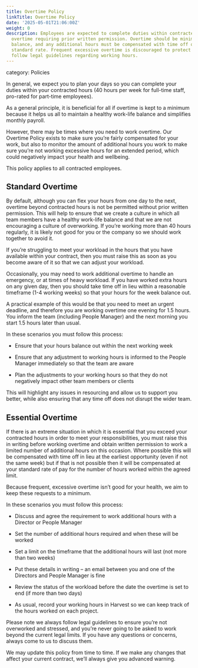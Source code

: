 ```yaml
---
title: Overtime Policy
linkTitle: Overtime Policy
date: '2025-05-01T21:06:00Z'
weight: 0
description: Employees are expected to complete duties within contracted hours, with
  overtime requiring prior written permission. Overtime should be minimized for work-life
  balance, and any additional hours must be compensated with time off or paid at the
  standard rate. Frequent excessive overtime is discouraged to protect health. Always
  follow legal guidelines regarding working hours.
---
```



category: Policies

In general, we expect you to plan your days so you can complete your duties within your contracted hours (40 hours per week for full-time staff, pro-rated for part-time employees).

As a general principle, it is beneficial for all if overtime is kept to a minimum because it helps us all to maintain a healthy work-life balance and simplifies monthly payroll.

However, there may be times where you need to work overtime. Our Overtime Policy exists to make sure you’re fairly compensated for your work, but also to monitor the amount of additional hours you work to make sure you’re not working excessive hours for an extended period, which could negatively impact your health and wellbeing.

This policy applies to all contracted employees.

## Standard Overtime

By default, although you can flex your hours from one day to the next, overtime beyond contracted hours is not be permitted without prior written permission. This will help to ensure that we create a culture in which all team members have a healthy work-life balance and that we are not encouraging a culture of overworking. If you’re working more than 40 hours regularly, it is likely not good for you or the company so we should work together to avoid it.

If you’re struggling to meet your workload in the hours that you have available within your contract, then you must raise this as soon as you become aware of it so that we can adjust your workload.

Occasionally, you may need to work additional overtime to handle an emergency, or at times of heavy workload. If you have worked extra hours on any given day, then you should take time off in lieu within a reasonable timeframe (1-4 working weeks) so that your hours for the week balance out.

A practical example of this would be that you need to meet an urgent deadline, and therefore you are working overtime one evening for 1.5 hours. You inform the team (including People Manager) and the next morning you start 1.5 hours later than usual.

In these scenarios you must follow this process:

- Ensure that your hours balance out within the next working week

- Ensure that any adjustment to working hours is informed to the People Manager immediately so that the team are aware

- Plan the adjustments to your working hours so that they do not negatively impact other team members or clients

This will highlight any issues in resourcing and allow us to support you better, while also ensuring that any time off does not disrupt the wider team.

## Essential Overtime

If there is an extreme situation in which it is essential that you exceed your contracted hours in order to meet your responsibilities, you must raise this in writing before working overtime and obtain written permission to work a limited number of additional hours on this occasion. Where possible this will be compensated with time off in lieu at the earliest opportunity (even if not the same week) but if that is not possible then it will be compensated at your standard rate of pay for the number of hours worked within the agreed limit.

Because frequent, excessive overtime isn’t good for your health, we aim to keep these requests to a minimum.

In these scenarios you must follow this process:

- Discuss and agree the requirement to work additional hours with a Director or People Manager

- Set the number of additional hours required and when these will be worked

- Set a limit on the timeframe that the additional hours will last (not more than two weeks)

- Put these details in writing – an email between you and one of the Directors and People Manager is fine

- Review the status of the workload before the date the overtime is set to end (if more than two days)

- As usual, record your working hours in Harvest so we can keep track of the hours worked on each project.

Please note we always follow legal guidelines to ensure you’re not overworked and stressed, and you’re never going to be asked to work beyond the current legal limits. If you have any questions or concerns, always come to us to discuss them.

We may update this policy from time to time. If we make any changes that affect your current contract, we’ll always give you advanced warning.